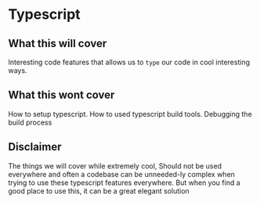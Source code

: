 # Typescript

## What this will cover
Interesting code features that
allows us to `type` our code in 
cool interesting ways.


## What this wont cover
How to setup typescript.
How to used typescript build tools.
Debugging the build process


## Disclaimer
The things we will cover while extremely cool,
Should not be used everywhere and often a codebase
can be unneeded-ly complex when trying to use these
typescript features everywhere. But when you find a
good place to use this, it can be a great elegant 
solution
